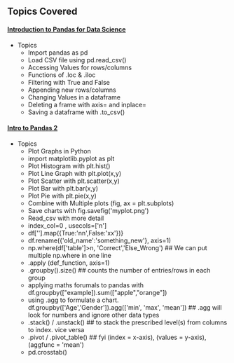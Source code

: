 <!-- Revision Section Starts -->
## Topics Covered
#### [Introduction to Pandas for Data Science](https://github.com/mommafish/BCG_Rise/tree/main/1__Python_Library/Intro_to_Pandas/1101_Introduction%20to%20Pandas)
* Topics
  * Import pandas as pd
  * Load CSV file using pd.read_csv()
  * Accessing Values for rows/columns
  * Functions of .loc & .iloc
  * Filtering with True and False
  * Appending new rows/columns
  * Changing Values in a dataframe
  * Deleting a frame with axis= and inplace=
  * Saving a dataframe with .to_csv()

#### [Intro to Pandas 2](https://github.com/mommafish/BCG_Rise/tree/main/1__Python_Library/Intro_to_Pandas/1101_Introduction%20to%20Pandas)
* Topics
  * Plot Graphs in Python 
   * import matplotlib.pyplot as plt
   * Plot Histogram with plt.hist()
   * Plot Line Graph with plt.plot(x,y)
   * Plot Scatter with plt.scatter(x,y)
   * Plot Bar with plt.bar(x,y)
   * Plot Pie with plt.pie(x,y)
   * Combine with Multiple plots (fig, ax = plt.subplots)
   * Save charts with fig.savefig('myplot.png')
  * Read_csv with more detail
   * index_col=0 , usecols=['n']
   * df[''].map({True:'nn',False:'xx'})}
   * df.rename({'old_name':'something_new'}, axis=1)
   * np.where(df['table']>n, 'Correct','Else_Wrong') ## We can put multiple np.where in one line
   * .apply (def_function, axis=1)
   * .groupby().size() ## counts the number of entries/rows in each group
   * applying maths forumals to pandas with df.groupby(["example]).sum(["apple","orange"])
   * using .agg to formulate a chart. df.groupby(['Age','Gender']).agg(['min', 'max', 'mean']) ## .agg will look for numbers and ignore other data types
   * .stack() / .unstack() ## to stack the prescribed level(s) from columns to index. vice versa
   * .pivot / .pivot_table() ## fyi (index = x-axis), (values = y-axis), (aggfunc = 'mean')
   * pd.crosstab()